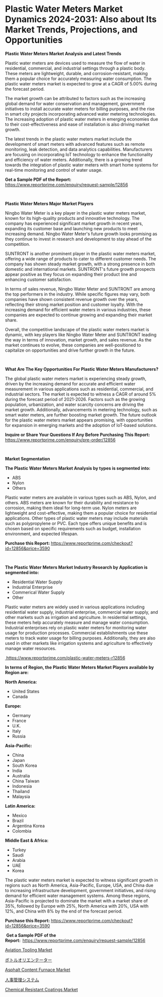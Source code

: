 <p><h1>Plastic Water Meters Market Dynamics 2024-2031: Also about Its Market Trends, Projections, and Opportunities</h1></p><p><strong>Plastic Water Meters Market Analysis and Latest Trends</strong></p>
<p><p>Plastic water meters are devices used to measure the flow of water in residential, commercial, and industrial settings through a plastic body. These meters are lightweight, durable, and corrosion-resistant, making them a popular choice for accurately measuring water consumption. The plastic water meters market is expected to grow at a CAGR of 5.00% during the forecast period.</p><p>The market growth can be attributed to factors such as the increasing global demand for water conservation and management, government initiatives to install accurate water meters for billing purposes, and the rise in smart city projects incorporating advanced water metering technologies. The increasing adoption of plastic water meters in emerging economies due to their cost-effectiveness and ease of installation is also driving market growth.</p><p>The latest trends in the plastic water meters market include the development of smart meters with advanced features such as remote monitoring, leak detection, and data analytics capabilities. Manufacturers are focusing on incorporating IoT technology to enhance the functionality and efficiency of water meters. Additionally, there is a growing trend towards the integration of plastic water meters with smart home systems for real-time monitoring and control of water usage.</p></p>
<p><strong>Get a Sample PDF of the Report:&nbsp;</strong> <a href="https://www.reportprime.com/enquiry/request-sample/12856">https://www.reportprime.com/enquiry/request-sample/12856</a></p>
<p>&nbsp;</p>
<p><strong>Plastic Water Meters Major Market Players</strong></p>
<p><p>Ningbo Water Meter is a key player in the plastic water meters market, known for its high-quality products and innovative technology. The company has experienced significant market growth in recent years, expanding its customer base and launching new products to meet increasing demand. Ningbo Water Meter's future growth looks promising as they continue to invest in research and development to stay ahead of the competition.</p><p>SUNTRONT is another prominent player in the plastic water meters market, offering a wide range of products to cater to different customer needs. The company has shown steady market growth, with a strong presence in both domestic and international markets. SUNTRONT's future growth prospects appear positive as they focus on expanding their product line and enhancing customer satisfaction.</p><p>In terms of sales revenue, Ningbo Water Meter and SUNTRONT are among the top performers in the industry. While specific figures may vary, both companies have shown consistent revenue growth over the years, reflecting their strong market position and customer loyalty. With the increasing demand for efficient water meters in various industries, these companies are expected to continue growing and expanding their market share.</p><p>Overall, the competitive landscape of the plastic water meters market is dynamic, with key players like Ningbo Water Meter and SUNTRONT leading the way in terms of innovation, market growth, and sales revenue. As the market continues to evolve, these companies are well-positioned to capitalize on opportunities and drive further growth in the future.</p></p>
<p>&nbsp;</p>
<p><strong>What Are The Key Opportunities For Plastic Water Meters Manufacturers?</strong></p>
<p><p>The global plastic water meters market is experiencing steady growth, driven by the increasing demand for accurate and efficient water measurement in various applications such as residential, commercial, and industrial sectors. The market is expected to witness a CAGR of around 5% during the forecast period of 2021-2026. Factors such as the growing population, urbanization, and water scarcity concerns are driving the market growth. Additionally, advancements in metering technology, such as smart water meters, are further boosting market growth. The future outlook for the plastic water meters market appears promising, with opportunities for expansion in emerging markets and the adoption of IoT-based solutions.</p></p>
<p><strong>Inquire or Share Your Questions If Any Before Purchasing This Report:</strong> <a href="https://www.reportprime.com/enquiry/pre-order/12856">https://www.reportprime.com/enquiry/pre-order/12856</a></p>
<p>&nbsp;</p>
<p><strong>Market Segmentation</strong></p>
<p><strong>The Plastic Water Meters Market Analysis by types is segmented into:</strong></p>
<p><ul><li>ABS</li><li>Nylon</li><li>Others</li></ul></p>
<p><p>Plastic water meters are available in various types such as ABS, Nylon, and others. ABS meters are known for their durability and resistance to corrosion, making them ideal for long-term use. Nylon meters are lightweight and cost-effective, making them a popular choice for residential applications. Other types of plastic water meters may include materials such as polypropylene or PVC. Each type offers unique benefits and is chosen based on specific requirements such as budget, installation environment, and expected lifespan.</p></p>
<p><strong>Purchase this Report:&nbsp;</strong><a href="https://www.reportprime.com/checkout?id=12856&price=3590">https://www.reportprime.com/checkout?id=12856&price=3590</a></p>
<p>&nbsp;</p>
<p><strong>The Plastic Water Meters Market Industry Research by Application is segmented into:</strong></p>
<p><ul><li>Residential Water Supply</li><li>Industrial Enterprise</li><li>Commerical Water Supply</li><li>Other</li></ul></p>
<p><p>Plastic water meters are widely used in various applications including residential water supply, industrial enterprise, commercial water supply, and other markets such as irrigation and agriculture. In residential settings, these meters help accurately measure and manage water consumption. Industrial enterprises rely on plastic water meters for monitoring water usage for production processes. Commercial establishments use these meters to track water usage for billing purposes. Additionally, they are also used in other markets like irrigation systems and agriculture to effectively manage water resources.</p></p>
<p><a href="https://www.reportprime.com/plastic-water-meters-r12856">&nbsp;https://www.reportprime.com/plastic-water-meters-r12856</a></p>
<p><strong>In terms of Region, the Plastic Water Meters Market Players available by Region are:</strong></p>
<p>
    <p> <strong> North America: </strong>
        <ul>
            <li>United States</li>
            <li>Canada</li>
        </ul>
        </p> 
    <p> <strong> Europe: </strong>
        <ul>
            <li>Germany</li>
            <li>France</li>
            <li>U.K.</li>
            <li>Italy</li>
            <li>Russia</li>
        </ul>
        </p> 
    <p> <strong> Asia-Pacific: </strong>
        <ul>
            <li>China</li>
            <li>Japan</li>
            <li>South Korea</li>
            <li>India</li>
            <li>Australia</li>
            <li>China Taiwan</li>
            <li>Indonesia</li>
            <li>Thailand</li>
            <li>Malaysia</li>
        </ul>
        </p> 
    <p> <strong> Latin America: </strong>
        <ul>
            <li>Mexico</li>
            <li>Brazil</li>
            <li>Argentina Korea</li>
            <li>Colombia</li>
        </ul>
        </p> 
    <p> <strong> Middle East & Africa: </strong>
        <ul>
            <li>Turkey</li>
            <li>Saudi</li>
            <li>Arabia</li>
            <li>UAE</li>
            <li>Korea</li>
        </ul>
    </p>
    </p>
<p><p>The plastic water meters market is expected to witness significant growth in regions such as North America, Asia-Pacific, Europe, USA, and China due to increasing infrastructure development, government initiatives, and rising demand for efficient water management systems. Among these regions, Asia-Pacific is projected to dominate the market with a market share of 35%, followed by Europe with 25%, North America with 20%, USA with 12%, and China with 8% by the end of the forecast period.</p></p>
<p><strong>Purchase this Report: </strong><a href="https://www.reportprime.com/checkout?id=12856&price=3590">https://www.reportprime.com/checkout?id=12856&price=3590</a></p>
<p>&nbsp;<strong>Get a Sample PDF of the Report:&nbsp;&nbsp;</strong><a href="https://www.reportprime.com/enquiry/request-sample/12856">https://www.reportprime.com/enquiry/request-sample/12856</a></p>
<p><strong></strong></p>
<p><p><a href="https://github.com/sonuprakash1/Market-Research-Report-List-2/blob/main/aviation-tooling-market.md">Aviation Tooling Market</a></p><p><a href="https://github.com/adcxff01450218/Market-Research-Report-List-1/blob/main/814728620661.md">ボトルオリエンテーター</a></p><p><a href="https://github.com/jhcraigie/Market-Research-Report-List-2/blob/main/asphalt-content-furnace-market.md">Asphalt Content Furnace Market</a></p><p><a href="https://github.com/xnljig2898992/Market-Research-Report-List-1/blob/main/749814420660.md">人事管理システム</a></p><p><a href="https://issuu.com/reportprime-2/docs/chemical-resistant-coatings-market-size-2030.pptx">Chemical Resistant Coatings Market</a></p></p>